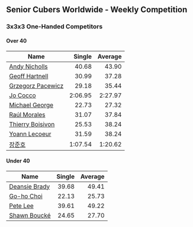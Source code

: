## Senior Cubers Worldwide - Weekly Competition
### 3x3x3 One-Handed Competitors

#### Over 40

| Name | Single | Average |
| -- | --: | --: |
| [Andy Nicholls](../persons/andy_nicholls.md) | 40.68 | 43.90 |
| [Geoff Hartnell](../persons/geoff_hartnell.md) | 30.99 | 37.28 |
| [Grzegorz Pacewicz](../persons/grzegorz_pacewicz.md) | 29.18 | 35.44 |
| [Jo Cocco](../persons/jo_cocco.md) | 2:06.95 | 2:27.97 |
| [Michael George](../persons/michael_george.md) | 22.73 | 27.32 |
| [Raúl Morales](../persons/raul_morales.md) | 31.07 | 37.84 |
| [Thierry Boisivon](../persons/thierry_boisivon.md) | 25.53 | 38.24 |
| [Yoann Lecoeur](../persons/yoann_lecoeur.md) | 31.59 | 38.24 |
| [장준호](../persons/장준호.md) | 1:07.54 | 1:20.62 |

#### Under 40

| Name | Single | Average |
| -- | --: | --: |
| [Deansie Brady](../persons/deansie_brady.md) | 39.68 | 49.41 |
| [Go-ho Choi](../persons/go-ho_choi.md) | 22.13 | 25.73 |
| [Pete Lee](../persons/pete_lee.md) | 39.61 | 49.22 |
| [Shawn Boucké](../persons/shawn_boucke.md) | 24.65 | 27.70 |


<!-- Global site tag (gtag.js) - Google Analytics -->
<script async src="https://www.googletagmanager.com/gtag/js?id=UA-86348435-3"></script>
<script>window.dataLayer = window.dataLayer || []; function gtag() {dataLayer.push(arguments);} gtag('js', new Date()); gtag('config', 'UA-86348435-3');</script>
